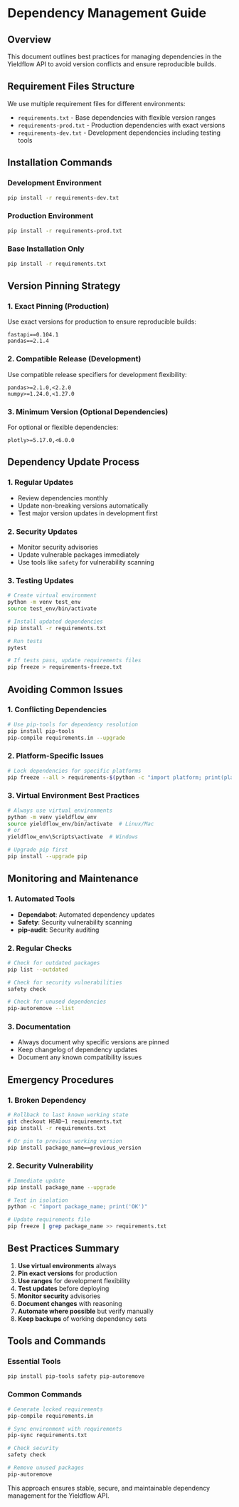 # Dependency Management Guide

## Overview

This document outlines best practices for managing dependencies in the Yieldflow API to avoid version conflicts and ensure reproducible builds.

## Requirement Files Structure

We use multiple requirement files for different environments:

- `requirements.txt` - Base dependencies with flexible version ranges
- `requirements-prod.txt` - Production dependencies with exact versions
- `requirements-dev.txt` - Development dependencies including testing tools

## Installation Commands

### Development Environment
```bash
pip install -r requirements-dev.txt
```

### Production Environment
```bash
pip install -r requirements-prod.txt
```

### Base Installation Only
```bash
pip install -r requirements.txt
```

## Version Pinning Strategy

### 1. Exact Pinning (Production)
Use exact versions for production to ensure reproducible builds:
```
fastapi==0.104.1
pandas==2.1.4
```

### 2. Compatible Release (Development)
Use compatible release specifiers for development flexibility:
```
pandas>=2.1.0,<2.2.0
numpy>=1.24.0,<1.27.0
```

### 3. Minimum Version (Optional Dependencies)
For optional or flexible dependencies:
```
plotly>=5.17.0,<6.0.0
```

## Dependency Update Process

### 1. Regular Updates
- Review dependencies monthly
- Update non-breaking versions automatically
- Test major version updates in development first

### 2. Security Updates
- Monitor security advisories
- Update vulnerable packages immediately
- Use tools like `safety` for vulnerability scanning

### 3. Testing Updates
```bash
# Create virtual environment
python -m venv test_env
source test_env/bin/activate

# Install updated dependencies
pip install -r requirements.txt

# Run tests
pytest

# If tests pass, update requirements files
pip freeze > requirements-freeze.txt
```

## Avoiding Common Issues

### 1. Conflicting Dependencies
```bash
# Use pip-tools for dependency resolution
pip install pip-tools
pip-compile requirements.in --upgrade
```

### 2. Platform-Specific Issues
```bash
# Lock dependencies for specific platforms
pip freeze --all > requirements-$(python -c "import platform; print(platform.system().lower())").txt
```

### 3. Virtual Environment Best Practices
```bash
# Always use virtual environments
python -m venv yieldflow_env
source yieldflow_env/bin/activate  # Linux/Mac
# or
yieldflow_env\Scripts\activate  # Windows

# Upgrade pip first
pip install --upgrade pip
```

## Monitoring and Maintenance

### 1. Automated Tools
- **Dependabot**: Automated dependency updates
- **Safety**: Security vulnerability scanning
- **pip-audit**: Security auditing

### 2. Regular Checks
```bash
# Check for outdated packages
pip list --outdated

# Check for security vulnerabilities
safety check

# Check for unused dependencies
pip-autoremove --list
```

### 3. Documentation
- Always document why specific versions are pinned
- Keep changelog of dependency updates
- Document any known compatibility issues

## Emergency Procedures

### 1. Broken Dependency
```bash
# Rollback to last known working state
git checkout HEAD~1 requirements.txt
pip install -r requirements.txt

# Or pin to previous working version
pip install package_name==previous_version
```

### 2. Security Vulnerability
```bash
# Immediate update
pip install package_name --upgrade

# Test in isolation
python -c "import package_name; print('OK')"

# Update requirements file
pip freeze | grep package_name >> requirements.txt
```

## Best Practices Summary

1. **Use virtual environments** always
2. **Pin exact versions** for production
3. **Use ranges** for development flexibility
4. **Test updates** before deploying
5. **Monitor security** advisories
6. **Document changes** with reasoning
7. **Automate where possible** but verify manually
8. **Keep backups** of working dependency sets

## Tools and Commands

### Essential Tools
```bash
pip install pip-tools safety pip-autoremove
```

### Common Commands
```bash
# Generate locked requirements
pip-compile requirements.in

# Sync environment with requirements
pip-sync requirements.txt

# Check security
safety check

# Remove unused packages
pip-autoremove
```

This approach ensures stable, secure, and maintainable dependency management for the Yieldflow API. 